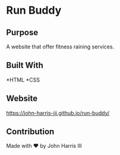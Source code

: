 # Run Buddy

## Purpose
A website that offer fitness raining services.

## Built With
*HTML
*CSS

## Website
https://john-harris-iii.github.io/run-buddy/

## Contribution
Made with ❤️ by John Harris III
